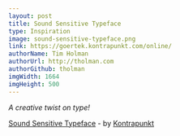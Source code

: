 ```yaml
---
layout: post
title: Sound Sensitive Typeface
type: Inspiration
image: sound-sensitive-typeface.png
link: https://goertek.kontrapunkt.com/online/
authorName: Tim Holman
authorUrl: http://tholman.com
authorGithub: tholman
imgWidth: 1664
imgHeight: 500
---
```


_A creative twist on type!_

[Sound Sensitive Typeface](https://goertek.kontrapunkt.com/online/) - by [Kontrapunkt](http://www.kontrapunkt.com/)

